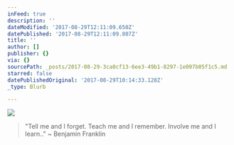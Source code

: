 ```yaml
---
inFeed: true
description: ''
dateModified: '2017-08-29T12:11:09.650Z'
datePublished: '2017-08-29T12:11:09.807Z'
title: ''
author: []
publisher: {}
via: {}
sourcePath: _posts/2017-08-29-3ca0cf13-6ee3-49b1-8297-1e097b05f1c5.md
starred: false
datePublishedOriginal: '2017-08-29T10:14:33.128Z'
_type: Blurb

---
```

![](https://the-grid-user-content.s3-us-west-2.amazonaws.com/3a102e5d-1226-4a2f-9216-ea1035705f61.jpg)

> "Tell me and I forget. Teach me and I remember. Involve me and I learn.." ~ Benjamin Franklin